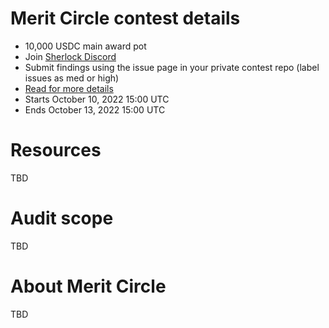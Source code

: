 # Merit Circle contest details

- 10,000 USDC main award pot
- Join [Sherlock Discord](https://discord.gg/MABEWyASkp)
- Submit findings using the issue page in your private contest repo (label issues as med or high)
- [Read for more details](https://docs.sherlock.xyz/audits/watsons)
- Starts October 10, 2022 15:00 UTC
- Ends October 13, 2022 15:00 UTC

# Resources

TBD

# Audit scope

TBD

# About Merit Circle

TBD

